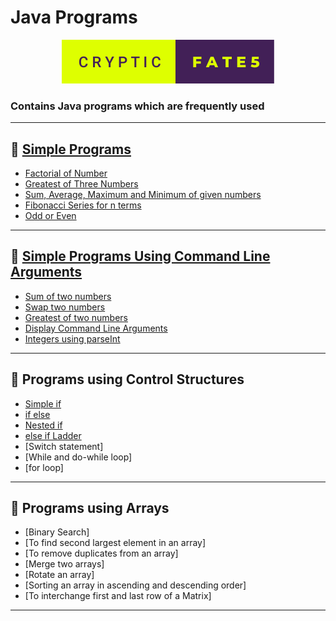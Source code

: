 # Java Programs  
<p align="center">
  <img  src="cryptic-fate5.svg" />
</p>

### Contains Java programs which are frequently used  
---

## 🌟 [Simple Programs](SimpleProg)
- [Factorial of Number](SimpleProg/factorial.java)
- [Greatest of Three Numbers](SimpleProg/GreatestOf3Nos.java)
- [Sum, Average, Maximum and Minimum of given numbers](SimpleProg/samm.java)
- [Fibonacci Series for n terms](SimpleProg/Fibo.java)
- [Odd or Even](SimpleProg/OddEven.java)
---

## 🌟 [Simple Programs Using Command Line Arguments](SimpleProgUsingCmdLine)  
- [Sum of two numbers](SimpleProgUsingCmdLine/SumOfTwoNos.java)
- [Swap two numbers](SimpleProgUsingCmdLine/SwapTwoNos.java)
- [Greatest of two numbers](SimpleProgUsingCmdLine/GreatestOfTwoNos.java) 
- [Display Command Line Arguments](SimpleProgUsingCmdLine/DispCmdArgs.java)
- [Integers using parseInt](SimpleProgUsingCmdLine/IntUsingParseInt.java)
---

## 🌟 Programs using Control Structures
- [Simple if](ProgUsingControlStruc/SimpleIf.java)
- [if else](ProgUsingControlStruc/IfElse.java)
- [Nested if](ProgUsingControlStruc/NestedIf.java)
- [else if Ladder](ProgUsingControlStruc/ElseIfLadder.java)
- [Switch statement]
- [While and do-while loop]
- [for loop]
---

## 🌟 Programs using Arrays
- [Binary Search]
- [To find second largest element in an array]
- [To remove duplicates from an array]
- [Merge two arrays]
- [Rotate an array]
- [Sorting an array in ascending and descending order]
- [To interchange first and last row of a Matrix]
---

